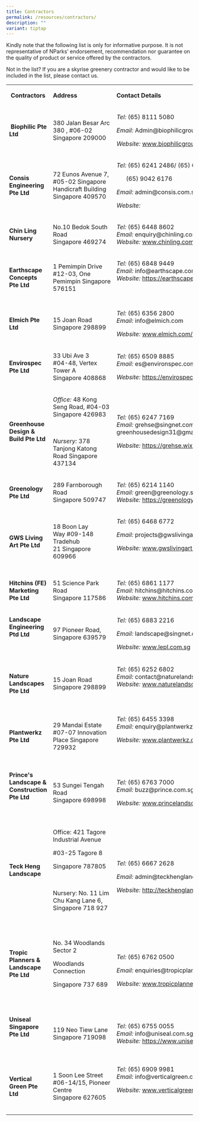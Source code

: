 ```yaml
---
title: Contractors
permalink: /resources/contractors/
description: ""
variant: tiptap
---
```

<p>Kindly note that the following list is only for informative purpose. It
is not representative of NParks’ endorsement, recommendation nor guarantee
on the quality of product or service offered by the contractors.</p>
<p>Not in the list? If you are a skyrise greenery contractor and would like
to be included in the list, please contact us.</p>
<table style="minWidth: 75px">
<colgroup>
<col>
<col>
<col>
</colgroup>
<tbody>
<tr>
<td rowspan="1" colspan="1">
<p><strong>&nbsp;Contractors&nbsp;</strong>
</p>
</td>
<td rowspan="1" colspan="1">
<p><strong>Address&nbsp;</strong>
</p>
</td>
<td rowspan="1" colspan="1">
<p><strong>Contact Details&nbsp;</strong>
</p>
</td>
</tr>
<tr>
<td rowspan="1" colspan="1">
<p>&nbsp;<strong>Biophilic Pte Ltd</strong>
</p>
</td>
<td rowspan="1" colspan="1">
<p>380 Jalan Besar Arc 380 , #06-02 Singapore 209000</p>
</td>
<td rowspan="1" colspan="1">
<p><em>Tel:</em>&nbsp;(65) 8111 5080</p>
<p><em>Email:</em>&nbsp;Admin@biophilicgroup.com</p>
<p><em>Website:</em>&nbsp;<a href="http://www.biophilicgroup.com/" rel="noopener noreferrer nofollow" target="_blank">www.biophilicgroup.com</a>
</p>
</td>
</tr>
<tr>
<td rowspan="1" colspan="1">
<p><strong>Consis Engineering Pte Ltd</strong>
</p>
</td>
<td rowspan="1" colspan="1">
<p>72 Eunos Avenue 7, #05-02 Singapore Handicraft Building
<br>Singapore 409570</p>
</td>
<td rowspan="1" colspan="1">
<p><em>Tel:</em>&nbsp;(65) 6241 2486/ (65) 6861 8930/</p>
<p>&nbsp; &nbsp; &nbsp; (65) 9042 6176</p>
<p><em>Email:</em>&nbsp;admin@consis.com.sg</p>
<p><em>Website:</em>&nbsp;</p>
</td>
</tr>
<tr>
<td rowspan="1" colspan="1">
<p><strong>Chin Ling Nursery</strong>
</p>
</td>
<td rowspan="1" colspan="1">
<p>No.10 Bedok South Road
<br>Singapore 469274</p>
</td>
<td rowspan="1" colspan="1">
<p><em>Tel:</em>&nbsp;(65) 6448 8602
<br><em>Email:</em>&nbsp;enquiry@chinling.com.sg
<br><em>Website:</em>&nbsp;<a href="http://www.chinling.com.sg/" rel="noopener noreferrer nofollow" target="_blank">www.chinling.com.sg</a>
</p>
</td>
</tr>
<tr>
<td rowspan="1" colspan="1">
<p><strong>Earthscape Concepts Pte Ltd</strong>
</p>
</td>
<td rowspan="1" colspan="1">
<p>1 Pemimpin Drive
<br>#12-03, One Pemimpin&nbsp;Singapore 576151</p>
</td>
<td rowspan="1" colspan="1">
<p><em>Tel:</em>&nbsp;(65) 6848 9449
<br><em>Email:&nbsp;</em>info@earthscape.com.sg
<br><em>Website:</em>&nbsp;<a href="https://earthscape.com.sg/" rel="noopener noreferrer nofollow" target="_blank">https://earthscape.com.sg</a>
</p>
<p>&nbsp;</p>
</td>
</tr>
<tr>
<td rowspan="1" colspan="1">
<p><strong>Elmich Pte Ltd</strong>
</p>
</td>
<td rowspan="1" colspan="1">
<p>15 Joan Road
<br>Singapore 298899</p>
</td>
<td rowspan="1" colspan="1">
<p><em>Tel:</em>&nbsp;(65) 6356 2800
<br><em>Email:</em>&nbsp;info@elmich.com&nbsp;</p>
<p><em>Website:&nbsp;</em><a href="http://www.elmich.com/asia/contact-us/" rel="noopener noreferrer nofollow" target="_blank">www.elmich.com/asia/contact-us/</a>
</p>
</td>
</tr>
<tr>
<td rowspan="1" colspan="1">
<p><strong>Envirospec Pte Ltd</strong>
</p>
</td>
<td rowspan="1" colspan="1">
<p>33 Ubi Ave 3
<br>#04-48, Vertex Tower A
<br>Singapore 408868</p>
</td>
<td rowspan="1" colspan="1">
<p><em>Tel:</em>&nbsp;(65) 6509 8885
<br><em>Email:</em>&nbsp;es@environspec.com.sg</p>
<p><em>Website:&nbsp;</em><a href="https://envirospec.com.sg/" rel="noopener noreferrer nofollow" target="_blank">https://envirospec.com.sg</a>
</p>
</td>
</tr>
<tr>
<td rowspan="1" colspan="1">
<p><strong>Greenhouse Design &amp; Build Pte Ltd</strong>
</p>
</td>
<td rowspan="1" colspan="1">
<p><em>Office:</em>&nbsp;48 Kong Seng Road, #04-03 Singapore 426983</p>
<p>&nbsp;</p>
<p><em>Nursery:</em>&nbsp;378 Tanjong Katong Road Singapore 437134</p>
</td>
<td rowspan="1" colspan="1">
<p><em>Tel:</em>&nbsp;(65) 6247 7169
<br><em>Email:</em>&nbsp;grehse@singnet.com.sg; greenhousedesign31@gmail.com</p>
<p><em>Website:</em>&nbsp;<a href="https://grehse.wixsite.com/greenhousedesign" rel="noopener noreferrer nofollow" target="_blank">https://grehse.wixsite.com/greenhousedesign</a>
</p>
</td>
</tr>
<tr>
<td rowspan="1" colspan="1">
<p><strong>Greenology Pte Ltd</strong>
</p>
</td>
<td rowspan="1" colspan="1">
<p>289 Farnborough Road
<br>Singapore 509747</p>
</td>
<td rowspan="1" colspan="1">
<p><em>Tel:</em>&nbsp;(65) 6214 1140
<br><em>Email:&nbsp;</em>green@greenology.sg
<br><em>Website:</em>&nbsp;<a href="https://greenology.sg/" rel="noopener noreferrer nofollow" target="_blank">https://greenology.sg/</a>
</p>
</td>
</tr>
<tr>
<td rowspan="1" colspan="1">
<p><strong>GWS Living Art Pte Ltd</strong>
</p>
</td>
<td rowspan="1" colspan="1">
<p>18 Boon Lay Way&nbsp;#09-148 Tradehub 21&nbsp;Singapore 609966</p>
</td>
<td rowspan="1" colspan="1">
<p><em>Tel:</em>&nbsp;(65) 6468 6772</p>
<p><em>Email:</em>&nbsp;projects@gwslivingart.com</p>
<p><em>Website:&nbsp;</em><a href="http://www.gwslivingart.com/" rel="noopener noreferrer nofollow" target="_blank">www.gwslivingart.com/</a>
</p>
<p>&nbsp;</p>
</td>
</tr>
<tr>
<td rowspan="1" colspan="1">
<p><strong>Hitchins (FE) Marketing Pte Ltd</strong>
</p>
</td>
<td rowspan="1" colspan="1">
<p>51 Science Park Road
<br>Singapore 117586</p>
</td>
<td rowspan="1" colspan="1">
<p><em>Tel:</em>&nbsp;(65) 6861 1177
<br><em>Email:</em>&nbsp;hitchins@hitchins.com
<br><em>Website:</em>&nbsp;<a href="http://www.hitchins.com/" rel="noopener noreferrer nofollow" target="_blank">www.hitchins.com</a>
</p>
</td>
</tr>
<tr>
<td rowspan="1" colspan="1">
<p><strong>Landscape Engineering Ptd Ltd</strong>
</p>
<p>&nbsp;</p>
</td>
<td rowspan="1" colspan="1">
<p>97 Pioneer Road, Singapore 639579</p>
</td>
<td rowspan="1" colspan="1">
<p><em>Tel:&nbsp;</em>(65) 6883 2216</p>
<p><em>Email:</em>&nbsp;landscape@singnet.com.sg</p>
<p><em>Website:</em>&nbsp;<a href="http://www.lepl.com.sg/" rel="noopener noreferrer nofollow" target="_blank">www.lepl.com.sg</a>
</p>
</td>
</tr>
<tr>
<td rowspan="1" colspan="1">
<p><strong>Nature Landscapes Pte Ltd&nbsp;</strong>
</p>
</td>
<td rowspan="1" colspan="1">
<p>15 Joan Road
<br>Singapore 298899</p>
</td>
<td rowspan="1" colspan="1">
<p><em>Tel:</em>&nbsp;(65) 6252 6802
<br><em>Email:</em>&nbsp;contact@naturelandscapes.com
<br><em>Website:</em>&nbsp;<a href="http://www.naturelandscapes.com/" rel="noopener noreferrer nofollow" target="_blank">www.naturelandscapes.com</a>
</p>
<p>&nbsp;</p>
</td>
</tr>
<tr>
<td rowspan="1" colspan="1">
<p><strong>Plantwerkz Pte Ltd</strong>
</p>
</td>
<td rowspan="1" colspan="1">
<p>29 Mandai Estate
<br>#07-07 Innovation Place&nbsp;Singapore 729932</p>
</td>
<td rowspan="1" colspan="1">
<p><em>Tel:</em>&nbsp;(65) 6455 3398
<br><em>Email:&nbsp;</em>enquiry@plantwerkz.com</p>
<p><em>Website:</em>&nbsp;<a href="http://www.plantwerkz.com/" rel="noopener noreferrer nofollow" target="_blank">www.plantwerkz.com</a>
</p>
<p>&nbsp;</p>
</td>
</tr>
<tr>
<td rowspan="1" colspan="1">
<p><strong>Prince's Landscape &amp; Construction Pte Ltd</strong>
</p>
<p><strong>&nbsp;</strong>
</p>
</td>
<td rowspan="1" colspan="1">
<p>53 Sungei Tengah Road
<br>Singapore 698998</p>
</td>
<td rowspan="1" colspan="1">
<p><em>Tel:</em>&nbsp;(65) 6763 7000
<br><em>Email:</em>&nbsp;buzz@prince.com.sg</p>
<p><em>Website:</em>&nbsp;<a href="http://www.princelandscape.com/" rel="noopener noreferrer nofollow" target="_blank">www.princelandscape.com</a>
</p>
</td>
</tr>
<tr>
<td rowspan="1" colspan="1">
<p><strong>Teck Heng Landscape</strong>
</p>
<p>&nbsp;</p>
</td>
<td rowspan="1" colspan="1">
<p>Office: 421 Tagore Industrial Avenue</p>
<p>#03-25 Tagore 8</p>
<p>Singapore 787805</p>
<p>&nbsp;</p>
<p>Nursery: No. 11 Lim Chu Kang Lane 6, Singapore 718 927</p>
<p>&nbsp;</p>
</td>
<td rowspan="1" colspan="1">
<p><em>Tel:&nbsp;</em>(65) 6667 2628</p>
<p><em>Email:</em>&nbsp;admin@teckhenglandscape.com.sg</p>
<p><em>Website:</em>&nbsp;<a href="http://teckhenglandscape.com/" rel="noopener noreferrer nofollow" target="_blank">http://teckhenglandscape.com/</a>
</p>
</td>
</tr>
<tr>
<td rowspan="1" colspan="1">
<p><strong>Tropic Planners &amp; Landscape Pte Ltd</strong>
</p>
<p><strong>&nbsp;</strong>
</p>
</td>
<td rowspan="1" colspan="1">
<p>No. 34 Woodlands Sector 2</p>
<p>Woodlands Connection</p>
<p>Singapore 737 689</p>
<p>&nbsp;</p>
</td>
<td rowspan="1" colspan="1">
<p><em>Tel:&nbsp;</em>(65) 6762 0500</p>
<p><em>Email:</em>&nbsp;enquiries@tropicplanners.com.sg</p>
<p><em>Website:</em>&nbsp;<a href="http://www.tropicplanners.com.sg/" rel="noopener noreferrer nofollow" target="_blank">www.tropicplanners.com.sg</a>
</p>
</td>
</tr>
<tr>
<td rowspan="1" colspan="1">
<p><strong>Uniseal Singapore Pte Ltd</strong>
</p>
<p><strong>&nbsp;</strong>
</p>
</td>
<td rowspan="1" colspan="1">
<p>119 Neo Tiew Lane
<br>Singapore 719098</p>
</td>
<td rowspan="1" colspan="1">
<p><em>Tel:</em>&nbsp;(65) 6755 0055
<br><em>Email:</em>&nbsp;info@uniseal.com.sg
<br><em>Website:</em>&nbsp;<a href="https://www.unisealsg.com/contact-us" rel="noopener noreferrer nofollow" target="_blank">https://www.unisealsg.com/contact-us</a>&nbsp;</p>
</td>
</tr>
<tr>
<td rowspan="1" colspan="1">
<p><strong>Vertical Green Pte Ltd</strong>
</p>
</td>
<td rowspan="1" colspan="1">
<p>1 Soon Lee Street
<br>#06-14/15, Pioneer Centre
<br>Singapore 627605</p>
</td>
<td rowspan="1" colspan="1">
<p><em>Tel:</em>&nbsp;(65) 6909 9981
<br><em>Email:</em>&nbsp;info@verticalgreen.com.sg</p>
<p><em>Website:&nbsp;</em><a href="http://www.verticalgreen.com.sg/" rel="noopener noreferrer nofollow" target="_blank">www.verticalgreen.com.sg</a>
</p>
<p>&nbsp;</p>
</td>
</tr>
</tbody>
</table>
<p></p>